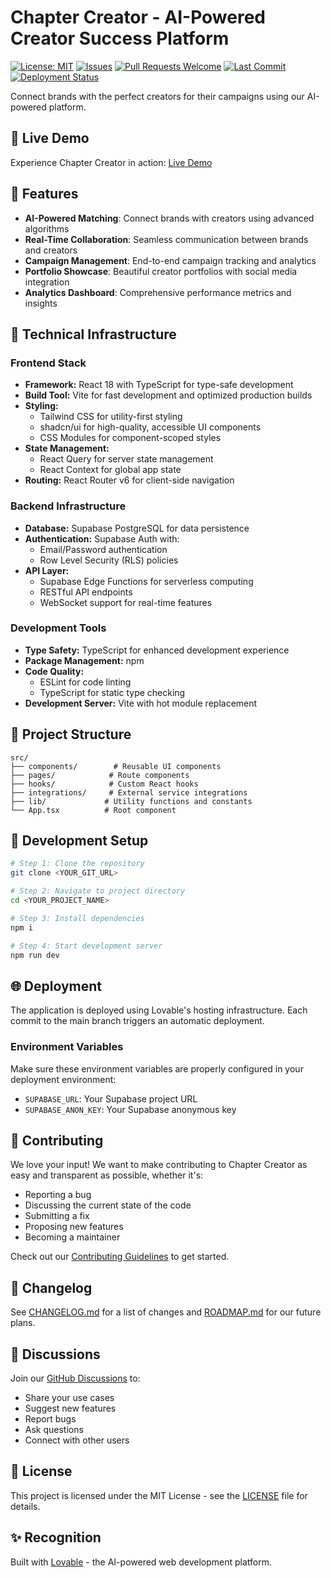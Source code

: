 # Chapter Creator - AI-Powered Creator Success Platform

[![License: MIT](https://img.shields.io/badge/License-MIT-yellow.svg)](https://opensource.org/licenses/MIT)
[![Issues](https://img.shields.io/github/issues/yourusername/chapter-creator)](https://github.com/yourusername/chapter-creator/issues)
[![Pull Requests Welcome](https://img.shields.io/badge/PRs-welcome-brightgreen.svg?style=flat)](http://makeapullrequest.com)
[![Last Commit](https://img.shields.io/github/last-commit/yourusername/chapter-creator)](https://github.com/yourusername/chapter-creator/commits/main)
[![Deployment Status](https://img.shields.io/website?url=https://chapter-creator.lovable.dev)](https://chapter-creator.lovable.dev)

Connect brands with the perfect creators for their campaigns using our AI-powered platform.

## 🚀 Live Demo

Experience Chapter Creator in action: [Live Demo](https://chapter-creator.lovable.dev)

## 🌟 Features

- **AI-Powered Matching**: Connect brands with creators using advanced algorithms
- **Real-Time Collaboration**: Seamless communication between brands and creators
- **Campaign Management**: End-to-end campaign tracking and analytics
- **Portfolio Showcase**: Beautiful creator portfolios with social media integration
- **Analytics Dashboard**: Comprehensive performance metrics and insights

## 🔧 Technical Infrastructure

### Frontend Stack
- **Framework:** React 18 with TypeScript for type-safe development
- **Build Tool:** Vite for fast development and optimized production builds
- **Styling:** 
  - Tailwind CSS for utility-first styling
  - shadcn/ui for high-quality, accessible UI components
  - CSS Modules for component-scoped styles
- **State Management:** 
  - React Query for server state management
  - React Context for global app state
- **Routing:** React Router v6 for client-side navigation

### Backend Infrastructure
- **Database:** Supabase PostgreSQL for data persistence
- **Authentication:** Supabase Auth with:
  - Email/Password authentication
  - Row Level Security (RLS) policies
- **API Layer:** 
  - Supabase Edge Functions for serverless computing
  - RESTful API endpoints
  - WebSocket support for real-time features

### Development Tools
- **Type Safety:** TypeScript for enhanced development experience
- **Package Management:** npm
- **Code Quality:**
  - ESLint for code linting
  - TypeScript for static type checking
- **Development Server:** Vite with hot module replacement

## 📁 Project Structure

```
src/
├── components/        # Reusable UI components
├── pages/            # Route components
├── hooks/            # Custom React hooks
├── integrations/     # External service integrations
├── lib/             # Utility functions and constants
└── App.tsx          # Root component
```

## 🚀 Development Setup

```sh
# Step 1: Clone the repository
git clone <YOUR_GIT_URL>

# Step 2: Navigate to project directory
cd <YOUR_PROJECT_NAME>

# Step 3: Install dependencies
npm i

# Step 4: Start development server
npm run dev
```

## 🌐 Deployment

The application is deployed using Lovable's hosting infrastructure. Each commit to the main branch triggers an automatic deployment.

### Environment Variables
Make sure these environment variables are properly configured in your deployment environment:

- `SUPABASE_URL`: Your Supabase project URL
- `SUPABASE_ANON_KEY`: Your Supabase anonymous key

## 🤝 Contributing

We love your input! We want to make contributing to Chapter Creator as easy and transparent as possible, whether it's:

- Reporting a bug
- Discussing the current state of the code
- Submitting a fix
- Proposing new features
- Becoming a maintainer

Check out our [Contributing Guidelines](CONTRIBUTING.md) to get started.

## 📝 Changelog

See [CHANGELOG.md](CHANGELOG.md) for a list of changes and [ROADMAP.md](ROADMAP.md) for our future plans.

## 💬 Discussions

Join our [GitHub Discussions](https://github.com/yourusername/chapter-creator/discussions) to:
- Share your use cases
- Suggest new features
- Report bugs
- Ask questions
- Connect with other users

## 📜 License

This project is licensed under the MIT License - see the [LICENSE](LICENSE) file for details.

## ✨ Recognition

Built with [Lovable](https://lovable.dev) - the AI-powered web development platform.
